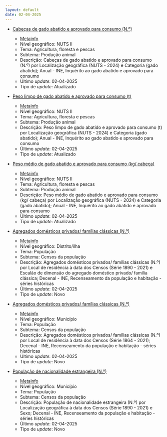 ```yaml
---
layout: default
date: 02-04-2025
---
```

* [Cabeças de gado abatido e aprovado para consumo (N.º)](https://www.ine.pt/xportal/xmain?xpid=INE&xpgid=ine_indicadores&indOcorrCod=0014386&contexto=bd&selTab=tab2)
  * [Metainfo](https://www.ine.pt/bddXplorer/htdocs/minfo.jsp?var_cd=0014386&lingua=PT)
  * Nível geográfico: NUTS II
  * Tema: Agricultura, floresta e pescas
  * Subtema: Produção animal
  * Descrição: Cabeças de gado abatido e aprovado para consumo (N.º) por Localização geográfica (NUTS - 2024) e Categoria (gado abatido); Anual - INE, Inquérito ao gado abatido e aprovado para consumo
  * Último _update_: 02-04-2025
  * Tipo de _update_: Atualizado

* [Peso limpo de gado abatido e aprovado para consumo (t)](https://www.ine.pt/xportal/xmain?xpid=INE&xpgid=ine_indicadores&indOcorrCod=0014387&contexto=bd&selTab=tab2)
  * [Metainfo](https://www.ine.pt/bddXplorer/htdocs/minfo.jsp?var_cd=0014387&lingua=PT)
  * Nível geográfico: NUTS II
  * Tema: Agricultura, floresta e pescas
  * Subtema: Produção animal
  * Descrição: Peso limpo de gado abatido e aprovado para consumo (t)  por Localização geográfica (NUTS - 2024) e Categoria (gado abatido); Anual - INE, Inquérito ao gado abatido e aprovado para consumo
  * Último _update_: 02-04-2025
  * Tipo de _update_: Atualizado

* [Peso médio de gado abatido e aprovado para consumo (kg/ cabeça)](https://www.ine.pt/xportal/xmain?xpid=INE&xpgid=ine_indicadores&indOcorrCod=0014388&contexto=bd&selTab=tab2)
  * [Metainfo](https://www.ine.pt/bddXplorer/htdocs/minfo.jsp?var_cd=0014388&lingua=PT)
  * Nível geográfico: NUTS II
  * Tema: Agricultura, floresta e pescas
  * Subtema: Produção animal
  * Descrição: Peso médio de gado abatido e aprovado para consumo (kg/ cabeça) por Localização geográfica (NUTS - 2024) e Categoria (gado abatido); Anual - INE, Inquérito ao gado abatido e aprovado para consumo
  * Último _update_: 02-04-2025
  * Tipo de _update_: Atualizado

* [Agregados domésticos privados/ famílias clássicas (N.º)](https://www.ine.pt/xportal/xmain?xpid=INE&xpgid=ine_indicadores&indOcorrCod=0014405&contexto=bd&selTab=tab2)
  * [Metainfo](https://www.ine.pt/bddXplorer/htdocs/minfo.jsp?var_cd=0014405&lingua=PT)
  * Nível geográfico: Distrito/ilha
  * Tema: População
  * Subtema: Censos da população
  * Descrição: Agregados domésticos privados/ famílias clássicas (N.º) por Local de residência à data dos Censos (Série 1890 - 2021) e Escalão de dimensão do agregado doméstico privado/ família clássica; Decenal - INE, Recenseamento da população e habitação - séries históricas
  * Último _update_: 02-04-2025
  * Tipo de _update_: Novo

* [Agregados domésticos privados/ famílias clássicas (N.º)](https://www.ine.pt/xportal/xmain?xpid=INE&xpgid=ine_indicadores&indOcorrCod=0014406&contexto=bd&selTab=tab2)
  * [Metainfo](https://www.ine.pt/bddXplorer/htdocs/minfo.jsp?var_cd=0014406&lingua=PT)
  * Nível geográfico: Município
  * Tema: População
  * Subtema: Censos da população
  * Descrição: Agregados domésticos privados/ famílias clássicas (N.º) por Local de residência à data dos Censos (Série 1864 - 2021); Decenal - INE, Recenseamento da população e habitação - séries históricas
  * Último _update_: 02-04-2025
  * Tipo de _update_: Novo

* [População de nacionalidade estrangeira (N.º)](https://www.ine.pt/xportal/xmain?xpid=INE&xpgid=ine_indicadores&indOcorrCod=0014407&contexto=bd&selTab=tab2)
  * [Metainfo](https://www.ine.pt/bddXplorer/htdocs/minfo.jsp?var_cd=0014407&lingua=PT)
  * Nível geográfico: Município
  * Tema: População
  * Subtema: Censos da população
  * Descrição: População de nacionalidade estrangeira (N.º) por Localização geográfica à data dos Censos (Série 1890 - 2021) e Sexo; Decenal - INE, Recenseamento da população e habitação - séries históricas
  * Último _update_: 02-04-2025
  * Tipo de _update_: Novo

